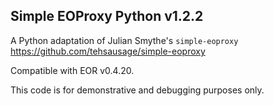 ## Simple EOProxy Python v1.2.2

A Python adaptation of Julian Smythe's `simple-eoproxy` https://github.com/tehsausage/simple-eoproxy

Compatible with EOR v0.4.20.

This code is for demonstrative and debugging purposes only.
